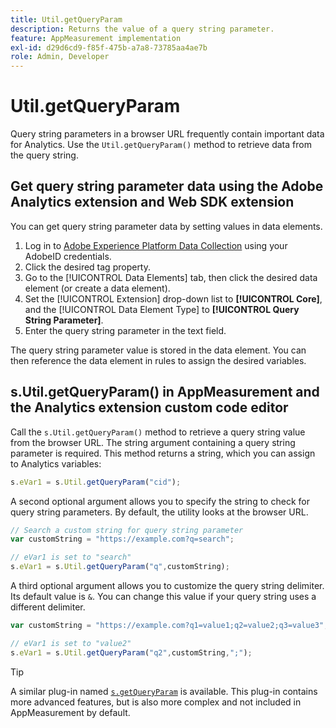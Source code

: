 ```yaml
---
title: Util.getQueryParam
description: Returns the value of a query string parameter.
feature: AppMeasurement implementation
exl-id: d29d6cd9-f85f-475b-a7a8-73785aa4ae7b
role: Admin, Developer
---
```

# Util.getQueryParam

Query string parameters in a browser URL frequently contain important data for Analytics. Use the `Util.getQueryParam()` method to retrieve data from the query string.

## Get query string parameter data using the Adobe Analytics extension and Web SDK extension

You can get query string parameter data by setting values in data elements.

1. Log in to [Adobe Experience Platform Data Collection](https://experience.adobe.com/data-collection) using your AdobeID credentials.
2. Click the desired tag property.
3. Go to the [!UICONTROL Data Elements] tab, then click the desired data element (or create a data element).
4. Set the [!UICONTROL Extension] drop-down list to **[!UICONTROL Core]**, and the [!UICONTROL Data Element Type] to **[!UICONTROL Query String Parameter]**.
5. Enter the query string parameter in the text field.

The query string parameter value is stored in the data element. You can then reference the data element in rules to assign the desired variables.

## s.Util.getQueryParam() in AppMeasurement and the Analytics extension custom code editor

Call the `s.Util.getQueryParam()` method to retrieve a query string value from the browser URL. The string argument containing a query string parameter is required. This method returns a string, which you can assign to Analytics variables:

```js
s.eVar1 = s.Util.getQueryParam("cid");
```

A second optional argument allows you to specify the string to check for query string parameters. By default, the utility looks at the browser URL.

```js
// Search a custom string for query string parameter
var customString = "https://example.com?q=search";

// eVar1 is set to "search"
s.eVar1 = s.Util.getQueryParam("q",customString);
```

A third optional argument allows you to customize the query string delimiter. Its default value is `&`. You can change this value if your query string uses a different delimiter.

```js
var customString = "https://example.com?q1=value1;q2=value2;q3=value3";

// eVar1 is set to "value2"
s.eVar1 = s.Util.getQueryParam("q2",customString,";");
```

>[!TIP]
>
>A similar plug-in named [`s.getQueryParam`](../plugins/getqueryparam.md) is available. This plug-in contains more advanced features, but is also more complex and not included in AppMeasurement by default.
